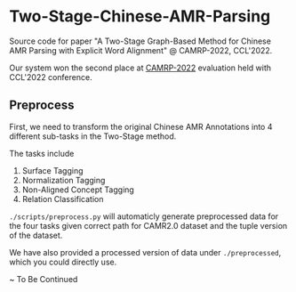 # Two-Stage-Chinese-AMR-Parsing
Source code for paper "A Two-Stage Graph-Based Method for Chinese AMR Parsing with Explicit Word Alignment" @ CAMRP-2022, CCL'2022.

Our system won the second place at [CAMRP-2022](https://github.com/GoThereGit/Chinese-AMR#%E8%AF%84%E6%B5%8B%E6%8E%92%E5%90%8D) evaluation held with CCL'2022 conference.

## Preprocess

First, we need to transform the original Chinese AMR Annotations into 4 different sub-tasks in the Two-Stage method. 

The tasks include
1. Surface Tagging 
2. Normalization Tagging
3. Non-Aligned Concept Tagging
4. Relation Classification

`./scripts/preprocess.py` will automaticly generate preprocessed data for the four tasks given correct path for CAMR2.0 dataset and the tuple version of the dataset.

We have also provided a processed version of data under `./preprocessed`, which you could directly use.

~ To Be Continued
